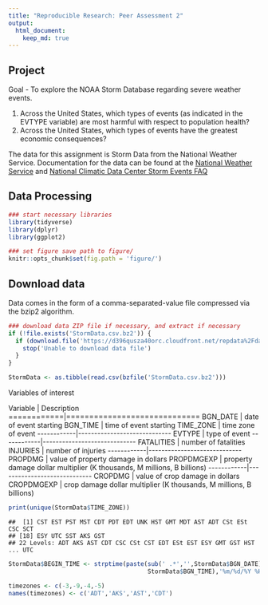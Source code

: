 ```yaml
---
title: "Reproducible Research: Peer Assessment 2"
output: 
  html_document:
    keep_md: true
---
```


## Project

Goal - To explore the NOAA Storm Database regarding severe weather events.

1. Across the United States, which types of events (as indicated in the EVTYPE variable) are most harmful with respect to population health?
2. Across the United States, which types of events have the greatest economic consequences?

The data for this assignment is Storm Data from the National Weather Service. Documentation for the data can be found at the [National Weather Service](https://d396qusza40orc.cloudfront.net/repdata%2Fpeer2_doc%2Fpd01016005curr.pdf) and [National Climatic Data Center Storm Events FAQ](https://d396qusza40orc.cloudfront.net/repdata%2Fpeer2_doc%2FNCDC%20Storm%20Events-FAQ%20Page.pdf)

## Data Processing


```r
### start necessary libraries
library(tidyverse)
library(dplyr)
library(ggplot2)

### set figure save path to figure/
knitr::opts_chunk$set(fig.path = 'figure/')
```

## Download data

Data comes in the form of a comma-separated-value file compressed via the bzip2 algorithm.


```r
### download data ZIP file if necessary, and extract if necessary
if (!file.exists('StormData.csv.bz2')) {
  if (download.file('https://d396qusza40orc.cloudfront.net/repdata%2Fdata%2FStormData.csv.bz2','StormData.csv.bz2')) {
    stop('Unable to download data file')
  }
}

StormData <- as.tibble(read.csv(bzfile('StormData.csv.bz2')))
```

Variables of interest

Variable    | Description                 
============|=============================
BGN_DATE    | date of event starting
BGN_TIME    | time of event starting
TIME_ZONE   | time zone of event
------------|-----------------------------
EVTYPE      | type of event
------------|-----------------------------
FATALITIES  | number of fatalities        
INJURIES    | number of injuries
------------|-----------------------------
PROPDMG     | value of property damage in dollars
PROPDMGEXP  | property damage dollar multiplier (K thousands, M millions, B billions)
------------|-----------------------------
CROPDMG     | value of crop damage in dollars
CROPDMGEXP  | crop damage dollar multiplier (K thousands, M millions, B billions)


```r
print(unique(StormData$TIME_ZONE))
```

```
##  [1] CST EST PST MST CDT PDT EDT UNK HST GMT MDT AST ADT CSt ESt CSC SCT
## [18] ESY UTC SST AKS GST
## 22 Levels: ADT AKS AST CDT CSC CSt CST EDT ESt EST ESY GMT GST HST ... UTC
```


```r
StormData$BEGIN_TIME <- strptime(paste(sub(' .*','',StormData$BGN_DATE),
                                       StormData$BGN_TIME),'%m/%d/%Y %H%M')

timezones <- c(-3,-9,-4,-5)
names(timezones) <- c('ADT','AKS','AST','CDT')
```
